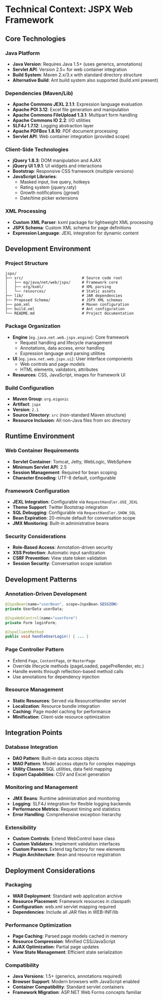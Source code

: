 # Technical Context: JSPX Web Framework

## Core Technologies

### Java Platform
- **Java Version**: Requires Java 1.5+ (uses generics, annotations)
- **Servlet API**: Version 2.5+ for web container integration
- **Build System**: Maven 2.x/3.x with standard directory structure
- **Alternative Build**: Ant build system also supported (build.xml present)

### Dependencies (Maven/Lib)
- **Apache Commons JEXL 2.1.1**: Expression language evaluation
- **Apache POI 3.12**: Excel file generation and manipulation
- **Apache Commons FileUpload 1.3.1**: Multipart form handling
- **Apache Commons IO 2.2**: I/O utilities
- **SLF4J 1.7.12**: Logging abstraction layer
- **Apache PDFBox 1.8.10**: PDF document processing
- **Servlet API**: Web container integration (provided scope)

### Client-Side Technologies
- **jQuery 1.8.3**: DOM manipulation and AJAX
- **jQuery UI 1.9.1**: UI widgets and interactions
- **Bootstrap**: Responsive CSS framework (multiple versions)
- **JavaScript Libraries**: 
  - Masked input, live query, hotkeys
  - Rating system (jquery.raty)
  - Growth notifications (jgrowl)
  - Date/time picker extensions

### XML Processing
- **Custom XML Parser**: kxml package for lightweight XML processing
- **JSPX Schema**: Custom XML schema for page definitions
- **Expression Language**: JEXL integration for dynamic content

## Development Environment

### Project Structure
```
jspx/
├── src/                          # Source code root
│   ├── eg/java/net/web/jspx/     # Framework core
│   ├── org/kxml/                 # XML parsing
│   └── resources/                # Static assets
├── lib/                          # JAR dependencies
├── Proposed Schema/              # JSPX XML schemas
├── pom.xml                       # Maven configuration
├── build.xml                     # Ant configuration
└── README.md                     # Project documentation
```

### Package Organization
- **Engine** (`eg.java.net.web.jspx.engine`): Core framework
  - Request handling and lifecycle management
  - Annotations, data access, error handling
  - Expression language and parsing utilities
- **UI** (`eg.java.net.web.jspx.ui`): User interface components
  - Web controls and page models
  - HTML elements, validators, attributes
- **Resources**: CSS, JavaScript, images for framework UI

### Build Configuration
- **Maven Group**: `org.eigonic`
- **Artifact**: `jspx`
- **Version**: `2.1`
- **Source Directory**: `src` (non-standard Maven structure)
- **Resource Inclusion**: All non-Java files from src directory

## Runtime Environment

### Web Container Requirements
- **Servlet Container**: Tomcat, Jetty, WebLogic, WebSphere
- **Minimum Servlet API**: 2.5
- **Session Management**: Required for bean scoping
- **Character Encoding**: UTF-8 default, configurable

### Framework Configuration
- **JEXL Integration**: Configurable via `RequestHandler.USE_JEXL`
- **Theme Support**: Twitter Bootstrap integration
- **SQL Debugging**: Configurable via `RequestHandler.SHOW_SQL`
- **Bean Expiration**: 20-minute default for conversation scope
- **JMX Monitoring**: Built-in administrative beans

### Security Considerations
- **Role-Based Access**: Annotation-driven security
- **XSS Protection**: Automatic input sanitization
- **CSRF Prevention**: View state token validation
- **Session Security**: Conversation scope isolation

## Development Patterns

### Annotation-Driven Development
```java
@JspxBean(name="userBean", scope=JspxBean.SESSION)
private UserData userData;

@JspxWebControl(name="userForm")
private Form loginForm;

@JspxClientMethod
public void handleUserLogin() { ... }
```

### Page Controller Pattern
- Extend `Page`, `ContentPage`, or `MasterPage`
- Override lifecycle methods (pageLoaded, pagePreRender, etc.)
- Handle events through reflection-based method calls
- Use annotations for dependency injection

### Resource Management
- **Static Resources**: Served via ResourceHandler servlet
- **Localization**: Resource bundle integration
- **Caching**: Page model caching for performance
- **Minification**: Client-side resource optimization

## Integration Points

### Database Integration
- **DAO Pattern**: Built-in data access objects
- **MAO Pattern**: Model access objects for complex mappings
- **Utility Classes**: SQL utilities, data field mapping
- **Export Capabilities**: CSV and Excel generation

### Monitoring and Management
- **JMX Beans**: Runtime administration and monitoring
- **Logging**: SLF4J integration for flexible logging backends
- **Performance Metrics**: Request timing and statistics
- **Error Handling**: Comprehensive exception hierarchy

### Extensibility
- **Custom Controls**: Extend WebControl base class
- **Custom Validators**: Implement validation interfaces
- **Custom Parsers**: Extend tag factory for new elements
- **Plugin Architecture**: Bean and resource registration

## Deployment Considerations

### Packaging
- **WAR Deployment**: Standard web application archive
- **Resource Placement**: Framework resources in classpath
- **Configuration**: web.xml servlet mapping required
- **Dependencies**: Include all JAR files in WEB-INF/lib

### Performance Optimization
- **Page Caching**: Parsed page models cached in memory
- **Resource Compression**: Minified CSS/JavaScript
- **AJAX Optimization**: Partial page updates
- **View State Management**: Efficient state serialization

### Compatibility
- **Java Versions**: 1.5+ (generics, annotations required)
- **Browser Support**: Modern browsers with JavaScript enabled
- **Container Compatibility**: Standard servlet containers
- **Framework Migration**: ASP.NET Web Forms concepts familiar
